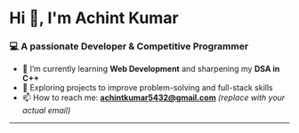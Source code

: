 # Hi 👋, I'm Achint Kumar

### 💻 A passionate Developer & Competitive Programmer

- 🌱 I’m currently learning **Web Development** and sharpening my **DSA in C++**
- 🎯 Exploring projects to improve problem-solving and full-stack skills
- 📫 How to reach me: **achintkumar5432@gmail.com** *(replace with your actual email)*

---
